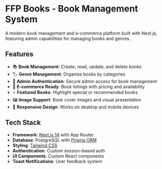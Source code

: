 # FFP Books - Book Management System

A modern book management and e-commerce platform built with Next.js, featuring admin capabilities for managing books and genres.

## Features

- 📚 **Book Management**: Create, read, update, and delete books
- 🏷️ **Genre Management**: Organize books by categories
- 👤 **Admin Authentication**: Secure admin access for book management
- 🛒 **E-commerce Ready**: Book listings with pricing and availability
- ⭐ **Featured Books**: Highlight special or recommended books
- 🖼️ **Image Support**: Book cover images and visual presentation
- 📱 **Responsive Design**: Works on desktop and mobile devices

## Tech Stack

- **Framework**: [Next.js 14](https://nextjs.org) with App Router
- **Database**: PostgreSQL with [Prisma ORM](https://prisma.io)
- **Styling**: [Tailwind CSS](https://tailwindcss.com)
- **Authentication**: Custom session-based auth
- **UI Components**: Custom React components
- **Toast Notifications**: User feedback system
